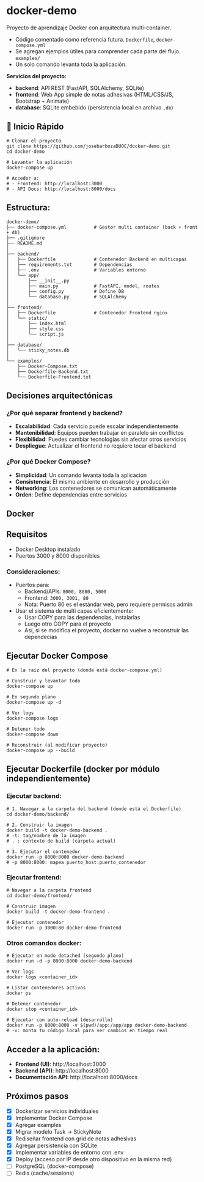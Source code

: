 # docker-demo

Proyecto de aprendizaje Docker con arquitectura multi-container.
- Código comentado como referencia futura. `Dockerfile`, `docker-compose.yml`
- Se agregan ejemplos útiles para comprender cada parte del flujo. `examples/`
- Un solo comando levanta toda la aplicación.

**Servicios del proyecto:**
- **backend**: API REST (FastAPI, SQLAlchemy, SQLite)
- **frontend**: Web App simple de notas adhesivas (HTML/CSS/JS, Bootstrap + Animate)
- **database**: SQLite embebido (persistencia local en archivo `.db`)


## 🚀 Inicio Rápido
```
# Clonar el proyecto
git clone https://github.com/josebarbozaDUOC/docker-demo.git
cd docker-demo

# Levantar la aplicación
docker-compose up

# Acceder a:
# - Frontend: http://localhost:3000
# - API Docs: http://localhost:8000/docs
```

## Estructura:
```
docker-demo/
├── docker-compose.yml          # Gestor multi container (back + front + db)
├── .gitignore
├── README.md
│ 
├── backend/
│   ├── Dockerfile              # Contenedor Backend en multicapas
│   ├── requirements.txt        # Dependencias
│   ├── .env                    # Variables entorno
│   └── app/
│       ├── __init__.py
│       ├── main.py             # FastAPI, model, routes
│       ├── config.py           # Define DB
│       └── database.py         # SQLAlchemy
│ 
├── frontend/
│   ├── Dockerfile              # Contenedor Frontend nginx
│   └── static/
│       ├── index.html
│       ├── style.css
│       └── script.js
│ 
├── database/
│   └── sticky_notes.db
│ 
└── examples/
    ├── Docker-Compose.txt
    ├── Dockerfile-Backend.txt
    └── Dockerfile-Frontend.txt
```

## Decisiones arquitectónicas

### ¿Por qué separar frontend y backend?
- **Escalabilidad**: Cada servicio puede escalar independientemente
- **Mantenibilidad**: Equipos pueden trabajar en paralelo sin conflictos
- **Flexibilidad**: Puedes cambiar tecnologías sin afectar otros servicios
- **Despliegue**: Actualizar el frontend no requiere tocar el backend

### ¿Por qué Docker Compose?
- **Simplicidad**: Un comando levanta toda la aplicación
- **Consistencia**: El mismo ambiente en desarrollo y producción
- **Networking**: Los contenedores se comunican automáticamente
- **Orden**: Define dependencias entre servicios

## Docker

## Requisitos
- Docker Desktop instalado
- Puertos 3000 y 8000 disponibles

### Consideraciones:
- Puertos para: 
    - Backend/APIs: `8000, 8080, 5000`
    - Frontend: `3000, 3001, 80`
    - Nota: Puerto 80 es el estándar web, pero requiere permisos admin
- Usar el sistema de multi capas eficientemente:
    - Usar COPY para las dependencias, instalarlas
    - Luego otro COPY para el proyecto
    - Así, si se modifica el proyecto, docker no vuelve a reconstruir las dependecias


## Ejecutar Docker Compose
```
# En la raíz del proyecto (donde está docker-compose.yml)

# Construir y levantar todo
docker-compose up

# En segundo plano
docker-compose up -d

# Ver logs
docker-compose logs

# Detener todo
docker-compose down

# Reconstruir (al modificar proyecto)
docker-compose up --build
```

## Ejecutar Dockerfile (docker por módulo independientemente)
### Ejecutar backend:
```
# 1. Navegar a la carpeta del backend (donde está el Dockerfile)
cd docker-demo/backend/

# 2. Construir la imagen
docker build -t docker-demo-backend .
# -t: tag/nombre de la imagen
# . : contexto de build (carpeta actual)

# 3. Ejecutar el contenedor
docker run -p 8000:8000 docker-demo-backend
# -p 8000:8000: mapea puerto_host:puerto_contenedor
```

### Ejecutar frontend:
```
# Navegar a la carpeta frontend
cd docker-demo/frontend/

# Construir imagen
docker build -t docker-demo-frontend .

# Ejecutar contenedor
docker run -p 3000:80 docker-demo-frontend
```

### Otros comandos docker:
```
# Ejecutar en modo detached (segundo plano)
docker run -d -p 8000:8000 docker-demo-backend

# Ver logs
docker logs <container_id>

# Listar contenedores activos
docker ps

# Detener contenedor
docker stop <container_id>

# Ejecutar con auto-reload (desarrollo)
docker run -p 8000:8000 -v $(pwd)/app:/app/app docker-demo-backend
# -v: monta tu código local para ver cambios en tiempo real
```

## Acceder a la aplicación:
- **Frontend (UI)**: http://localhost:3000
- **Backend (API)**: http://localhost:8000
- **Documentación API**: http://localhost:8000/docs

## Próximos pasos
- [x] Dockerizar servicios individuales
- [x] Implementar Docker Compose
- [x] Agregar examples
- [x] Migrar modelo Task → StickyNote
- [x] Rediseñar frontend con grid de notas adhesivas
- [x] Agregar persistencia con SQLite
- [x] Implementar variables de entorno con .env
- [x] Deploy (acceso por IP desde otro dispositivo en la misma red)
- [ ] PostgreSQL (docker-compose)
- [ ] Redis (cache/sessions)